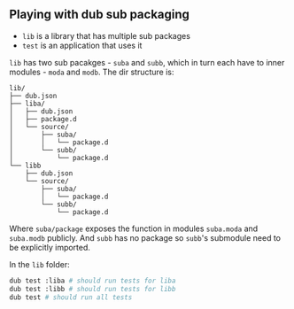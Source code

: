 ## Playing with dub sub packaging

* `lib` is a library that has multiple sub packages
* `test` is an application that uses it

`lib` has two sub pacakges - `suba` and `subb`, which in turn each have to inner modules - `moda` and `modb`. The dir structure is:

```
lib/
├── dub.json
├── liba/
│   ├── dub.json
│   ├── package.d
│   └── source/
│       ├── suba/
│       │   └── package.d
│       └── subb/
│           └── package.d
└── libb
    ├── dub.json
    └── source/
        ├── suba/
        │   └── package.d
        └── subb/
            └── package.d
```

Where `suba/package` exposes the function in modules `suba.moda` and `suba.modb` publicly. And `subb` has no package so `subb`'s submodule need to be explicitly imported.

In the `lib` folder:

```bash
dub test :liba # should run tests for liba
dub test :libb # should run tests for libb
dub test # should run all tests
```